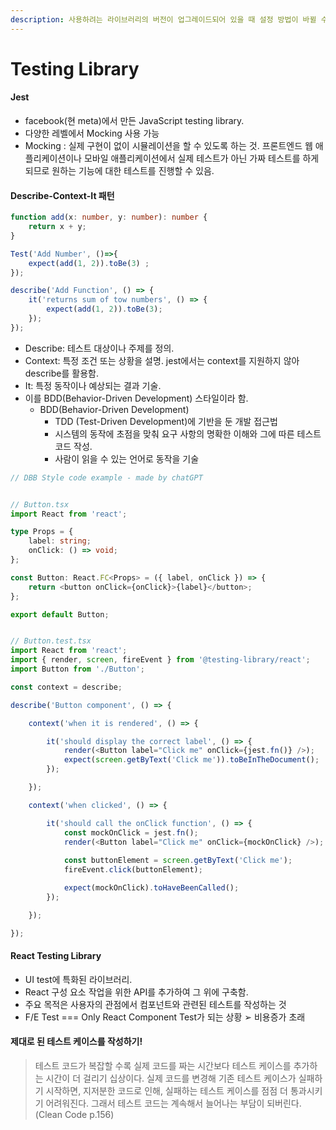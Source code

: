 ```yaml
---
description: 사용하려는 라이브러리의 버전이 업그레이드되어 있을 때 설정 방법이 바뀔 수 있으니 문서 확인 필수!(시간 순삭 가능)
---
```


# Testing Library

#### Jest

* facebook(현 meta)에서 만든 JavaScript testing library.
* 다양한 레벨에서 Mocking 사용 가능
* Mocking : 실제 구현이 없이 시뮬레이션을 할 수 있도록 하는 것. 프론트엔드 웹 애플리케이션이나 모바일 애플리케이션에서 실제 테스트가 아닌 가짜 테스트를 하게 되므로 원하는 기능에 대한 테스트를 진행할 수 있음.

#### Describe-Context-It 패턴

```typescript
function add(x: number, y: number): number {
	return x + y;
}

Test('Add Number', ()=>{
	expect(add(1, 2)).toBe(3) ;
});

describe('Add Function', () => {
	it('returns sum of tow numbers', () => {
		expect(add(1, 2)).toBe(3);
	});
});

```

* Describe: 테스트 대상이나 주제를 정의.
* Context: 특정 조건 또는 상황을 설명. jest에서는 context를 지원하지 않아 describe를 활용함.
* It: 특정 동작이나 예상되는 결과 기술.
* 이를 BDD(Behavior-Driven Development) 스타일이라 함.
  * BDD(Behavior-Driven Development)&#x20;
    * TDD (Test-Driven Development)에 기반을 둔 개발 접근법
    * 시스템의 동작에 초점을 맞춰 요구 사항의 명확한 이해와 그에 따른 테스트 코드 작성.
    * 사람이 읽을 수 있는 언어로 동작을 기술

```typescript
// DBB Style code example - made by chatGPT


// Button.tsx
import React from 'react';

type Props = {
    label: string;
    onClick: () => void;
};

const Button: React.FC<Props> = ({ label, onClick }) => {
    return <button onClick={onClick}>{label}</button>;
};

export default Button;


// Button.test.tsx
import React from 'react';
import { render, screen, fireEvent } from '@testing-library/react';
import Button from './Button';

const context = describe;

describe('Button component', () => {

    context('when it is rendered', () => {

        it('should display the correct label', () => {
            render(<Button label="Click me" onClick={jest.fn()} />);
            expect(screen.getByText('Click me')).toBeInTheDocument();
        });

    });

    context('when clicked', () => {

        it('should call the onClick function', () => {
            const mockOnClick = jest.fn();
            render(<Button label="Click me" onClick={mockOnClick} />);
            
            const buttonElement = screen.getByText('Click me');
            fireEvent.click(buttonElement);

            expect(mockOnClick).toHaveBeenCalled();
        });

    });

});
```

#### React Testing Library

* UI test에 특화된 라이브러리.
* React 구성 요소 작업을 위한 API를 추가하여 그 위에 구축함.
* 주요 목적은 사용자의 관점에서 컴포넌트와 관련된 테스트를 작성하는 것
* F/E Test === Only React Component Test가 되는 상황 ➢ 비용증가 초래



#### 제대로 된 테스트 케이스를 작성하기!

> 테스트 코드가 복잡할 수록 실제 코드를 짜는 시간보다 테스트 케이스를 추가하는 시간이 더 걸리기 십상이다. 실제 코드를 변경해 기존 테스트 케이스가 실패하기 시작하면, 지저분한 코드로 인해, 실패하는 테스트 케이스를 점점 더 통과시키기 어려워진다. 그래서 테스트 코드는 계속해서 늘어나는 부담이 되버린다. (Clean Code p.156)

